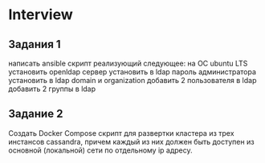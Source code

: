 # Interview

## Задания 1

написать ansible скрипт реализующий следующее:
на ОС ubuntu LTS установить openldap сервер
установить в ldap пароль администратора
установить в ldap domain и organization
добавить 2 пользователя в ldap
добавить 2 группы в ldap

## Задание 2

Создать Docker Compose скрипт для развертки кластера из трех инстансов cassandra, причем каждый из них должен быть доступен из основной (локальной) сети по отдельному ip адресу.
